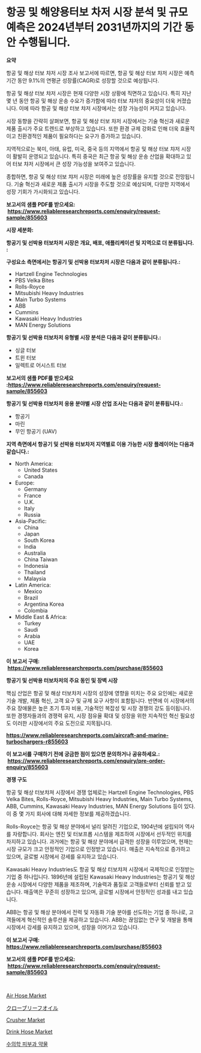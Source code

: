<p><h1>항공 및 해양용터보 차저 시장 분석 및 규모예측은 2024년부터 2031년까지의 기간 동안 수행됩니다.</h1></p><p><strong>요약</strong></p>
<p><p>항공 및 해상 터보 챠저 시장 조사 보고서에 따르면, 항공 및 해상 터보 챠저 시장은 예측 기간 동안 9.1%의 연평균 성장률(CAGR)로 성장할 것으로 예상됩니다.</p><p>항공 및 해상 터보 챠저 시장은 현재 다양한 시장 상황에 직면하고 있습니다. 특히 지난 몇 년 동안 항공 및 해상 운송 수요가 증가함에 따라 터보 챠저의 중요성이 더욱 커졌습니다. 이에 따라 항공 및 해상 터보 챠저 시장에서는 성장 가능성이 커지고 있습니다.</p><p>시장 동향을 간략히 살펴보면, 항공 및 해상 터보 챠저 시장에서는 기술 혁신과 새로운 제품 출시가 주요 트렌드로 부상하고 있습니다. 또한 환경 규제 강화로 인해 더욱 효율적이고 친환경적인 제품이 필요하다는 요구가 증가하고 있습니다.</p><p>지역적으로는 북미, 아태, 유럽, 미국, 중국 등의 지역에서 항공 및 해상 터보 챠저 시장이 활발히 운영되고 있습니다. 특히 중국은 최근 항공 및 해상 운송 산업을 확대하고 있어 터보 챠저 시장에서 큰 성장 가능성을 보여주고 있습니다.</p><p>종합하면, 항공 및 해상 터보 챠저 시장은 미래에 높은 성장률을 유지할 것으로 전망됩니다. 기술 혁신과 새로운 제품 출시가 시장을 주도할 것으로 예상되며, 다양한 지역에서 성장 기회가 가시화되고 있습니다.</p></p>
<p><strong>보고서의 샘플 PDF를 받으세요: &nbsp;<a href="https://www.reliableresearchreports.com/enquiry/request-sample/855603">https://www.reliableresearchreports.com/enquiry/request-sample/855603</a></strong></p>
<p><strong>시장 세분화:</strong></p>
<p><strong> 항공기 및 선박용 터보차저 시장은 개요, 배포, 애플리케이션 및 지역으로 더 분류됩니다. :</strong></p>
<p><strong>구성요소 측면에서는 항공기 및 선박용 터보차저 시장은 다음과 같이 분류됩니다.:</strong></p>
<p><ul><li>Hartzell Engine Technologies</li><li>PBS Velka Bites</li><li>Rolls-Royce</li><li>Mitsubishi Heavy Industries</li><li>Main Turbo Systems</li><li>ABB</li><li>Cummins</li><li>Kawasaki Heavy Industries</li><li>MAN Energy Solutions</li></ul></p>
<p><strong> 항공기 및 선박용 터보차저 유형별 시장 분석은 다음과 같이 분류됩니다.:</strong></p>
<p><ul><li>싱글 터보</li><li>트윈 터보</li><li>일렉트로 어시스트 터보</li></ul></p>
<p><strong>보고서의 샘플 PDF를 받으세요 :<a href="https://www.reliableresearchreports.com/enquiry/request-sample/855603">https://www.reliableresearchreports.com/enquiry/request-sample/855603</a></strong></p>
<p><strong> 항공기 및 선박용 터보차저 응용 분야별 시장 산업 조사는 다음과 같이 분류됩니다.:</strong></p>
<p><ul><li>항공기</li><li>마린</li><li>무인 항공기 (UAV)</li></ul></p>
<p><strong>지역 측면에서 항공기 및 선박용 터보차저 지역별로 이용 가능한 시장 플레이어는 다음과 같습니다.:</strong></p>
<p><ul>
    <li>
        North America:
        <ul>
            <li>United States</li>
            <li>Canada</li>
        </ul>
    </li>
    <li>
        Europe:
        <ul>
            <li>Germany</li>
            <li>France</li>
            <li>U.K.</li>
            <li>Italy</li>
            <li>Russia</li>
        </ul>
    </li>
    <li>
        Asia-Pacific:
        <ul>
            <li>China</li>
            <li>Japan</li>
            <li>South Korea</li>
            <li>India</li>
            <li>Australia</li>
            <li>China Taiwan</li>
            <li>Indonesia</li>
            <li>Thailand</li>
            <li>Malaysia</li>
        </ul>
    </li>
    <li>
        Latin America:
        <ul>
            <li>Mexico</li>
            <li>Brazil</li>
            <li>Argentina Korea</li>
            <li>Colombia</li>
        </ul>
    </li>
    <li>
        Middle East & Africa:
        <ul>
            <li>Turkey</li>
            <li>Saudi</li>
            <li>Arabia</li>
            <li>UAE</li>
            <li>Korea</li>
        </ul>
    </li>
    </ul></p>
<p><strong>이 보고서 구매: &nbsp;<a href="https://www.reliableresearchreports.com/purchase/855603">https://www.reliableresearchreports.com/purchase/855603</a></strong></p>
<p><strong>항공기 및 선박용 터보차저의 주요 동인 및 장벽 시장</strong></p>
<p><p>핵심 산업은 항공 및 해상 터보챠저 시장의 성장에 영향을 미치는 주요 요인에는 새로운 기술 개발, 제품 혁신, 고객 요구 및 규제 요구 사항이 포함됩니다. 반면에 이 시장에서의 주요 장애물은 높은 초기 투자 비용, 기술적인 복잡성 및 시장 경쟁의 강도 등이됩니다. 또한 경쟁자들과의 경쟁력 유지, 시장 점유율 확대 및 성장을 위한 지속적인 혁신 필요성도 이러한 시장에서의 주요 도전으로 지목됩니다.</p></p>
<p><strong><a href="https://www.reliableresearchreports.com/aircraft-and-marine-turbochargers-r855603">https://www.reliableresearchreports.com/aircraft-and-marine-turbochargers-r855603</a></strong></p>
<p><strong>이 보고서를 구매하기 전에 궁금한 점이 있으면 문의하거나 공유하세요.: &nbsp;<a href="https://www.reliableresearchreports.com/enquiry/pre-order-enquiry/855603">https://www.reliableresearchreports.com/enquiry/pre-order-enquiry/855603</a></strong></p>
<p><strong>경쟁 구도</strong></p>
<p><p>항공 및 해상 터보챠져 시장에서 경쟁 업체로는 Hartzell Engine Technologies, PBS Velka Bites, Rolls-Royce, Mitsubishi Heavy Industries, Main Turbo Systems, ABB, Cummins, Kawasaki Heavy Industries, MAN Energy Solutions 등이 있다. 이 중 몇 가지 회사에 대해 자세한 정보를 제공하겠습니다.</p><p>Rolls-Royce는 항공 및 해상 분야에서 널리 알려진 기업으로, 1904년에 설립되어 역사를 자랑합니다. 회사는 엔진 및 터보프롭 시스템을 제조하여 시장에서 선두적인 위치를 차지하고 있습니다. 과거에는 항공 및 해상 분야에서 급격한 성장을 이루었으며, 현재는 시장 규모가 크고 안정적인 기업으로 인정받고 있습니다. 매출은 지속적으로 증가하고 있으며, 글로벌 시장에서 강세를 유지하고 있습니다.</p><p>Kawasaki Heavy Industries도 항공 및 해상 터보챠져 시장에서 국제적으로 인정받는 기업 중 하나입니다. 1896년에 설립된 Kawasaki Heavy Industries는 항공기 및 해상운송 시장에서 다양한 제품을 제조하며, 기술력과 품질로 고객들로부터 신뢰를 받고 있습니다. 매출액은 꾸준히 성장하고 있으며, 글로벌 시장에서 안정적인 성과를 내고 있습니다.</p><p>ABB는 항공 및 해상 분야에서 전력 및 자동화 기술 분야를 선도하는 기업 중 하나로, 고객들에게 혁신적인 솔루션을 제공하고 있습니다. ABB는 끊임없는 연구 및 개발을 통해 시장에서 강세를 유지하고 있으며, 성장을 이어가고 있습니다.</p></p>
<p><strong>이 보고서 구매: &nbsp; <a href="https://www.reliableresearchreports.com/purchase/855603">https://www.reliableresearchreports.com/purchase/855603</a></strong></p>
<p><strong>보고서의 샘플 PDF를 받으세요: &nbsp;<a href="https://www.reliableresearchreports.com/enquiry/request-sample/855603">https://www.reliableresearchreports.com/enquiry/request-sample/855603</a></strong><strong></strong></p>
<p>&nbsp;</p>
<p><p><a href="https://issuu.com/reportprime-2/docs/air-hose-market-size-2030.pptx">Air Hose Market</a></p><p><a href="https://github.com/efcvopdgkdx128/Market-Research-Report-List-1/blob/main/178808521206.md">クローブリーフオイル</a></p><p><a href="https://github.com/derrinmiltonellis35gcl/Market-Research-Report-List-2/blob/main/crusher-market.md">Crusher Market</a></p><p><a href="https://issuu.com/reportprime-2/docs/drink-hose-market-size-2030.pptx">Drink Hose Market</a></p><p><a href="https://github.com/fredrickeglers/Market-Research-Report-List-1/blob/main/247156119754.md">수의학 피부과 약물</a></p></p>